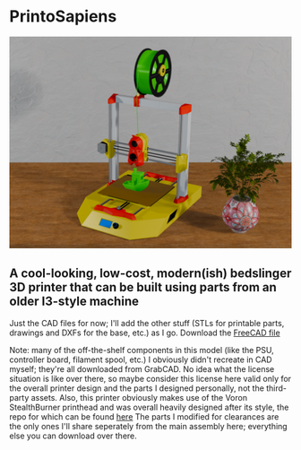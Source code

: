 # PrintoSapiens

![alt text](https://github.com/ChronicMechatronic/PrintoSapiens/blob/main/renders/PrintoSapiens.png)

## A cool-looking, low-cost, modern(ish) bedslinger 3D printer that can be built using parts from an older I3-style machine

Just the CAD files for now; I'll add the other stuff (STLs for printable parts, drawings and DXFs for the base, etc.) as I go.
Download the [FreeCAD file](https://drive.google.com/file/d/16oUMGvnlRqHtTNbWmS9C6yU7JHYZHUGY/view?usp=sharing)

Note: many of the off-the-shelf components in this model (like the PSU, controller board, filament spool, etc.) I obviously didn't recreate in CAD myself; they're all downloaded from GrabCAD. No idea what the license situation is like over there, so maybe consider this license here valid only for the overall printer design and the parts I designed personally, not the third-party assets.
Also, this printer obviously makes use of the Voron StealthBurner printhead and was overall heavily designed after its style, the repo for which can be found [here](https://github.com/VoronDesign/Voron-Stealthburner/tree/main)
The parts I modified for clearances are the only ones I'll share seperately from the main assembly here; everything else you can download over there.
